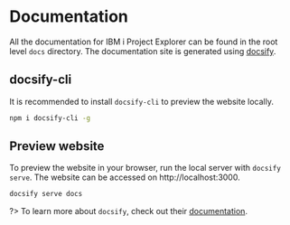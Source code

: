 # Documentation

All the documentation for IBM i Project Explorer can be found in the root level `docs` directory. The documentation site is generated using [docsify](https://docsify.js.org).


## docsify-cli

It is recommended to install `docsify-cli` to preview the website locally.

```bash
npm i docsify-cli -g
```

## Preview website

To preview the website in your browser, run the local server with `docsify serve`. The website can be accessed on http://localhost:3000.


```bash
docsify serve docs
```

?> To learn more about `docsify`, check out their [documentation](https://docsify.js.org).